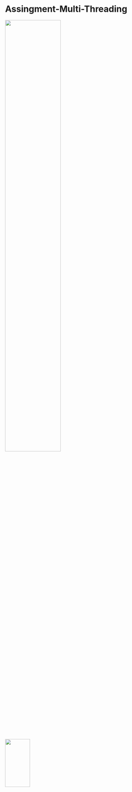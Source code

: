 # Assingment-Multi-Threading

<img src="https://github.com/psrana/Assingment-Multi-Threading/assets/7460892/69f331af-b987-48f3-967f-92359243bfbd" width="60%" height="60%">

<img src="https://github.com/AmanWhan/Demo-123/assets/172236551/10187006-5ee4-4b25-a8fd-7c2dfc113f92" width="40%" height="20%">

